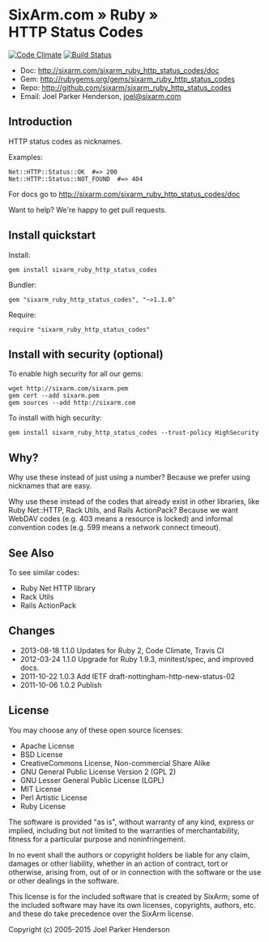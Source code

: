 # SixArm.com » Ruby » <br> HTTP Status Codes

[![Code Climate](https://codeclimate.com/github/SixArm/sixarm_ruby_http_status_codes.png)](https://codeclimate.com/github/SixArm/sixarm_ruby_http_status_codes)
[![Build Status](https://travis-ci.org/SixArm/sixarm_ruby_http_status_codes.png)](https://travis-ci.org/SixArm/sixarm_ruby_http_status_codes)

* Doc: <http://sixarm.com/sixarm_ruby_http_status_codes/doc>
* Gem: <http://rubygems.org/gems/sixarm_ruby_http_status_codes>
* Repo: <http://github.com/sixarm/sixarm_ruby_http_status_codes>
* Email: Joel Parker Henderson, <joel@sixarm.com>


## Introduction

HTTP status codes as nicknames.

Examples:

    Net::HTTP::Status::OK  #=> 200
    Net::HTTP::Status::NOT_FOUND  #=> 404


For docs go to <http://sixarm.com/sixarm_ruby_http_status_codes/doc>

Want to help? We're happy to get pull requests.


## Install quickstart

Install:

    gem install sixarm_ruby_http_status_codes

Bundler:

    gem "sixarm_ruby_http_status_codes", "~>1.1.0"

Require:

    require "sixarm_ruby_http_status_codes"


## Install with security (optional)

To enable high security for all our gems:

    wget http://sixarm.com/sixarm.pem
    gem cert --add sixarm.pem
    gem sources --add http://sixarm.com

To install with high security:

    gem install sixarm_ruby_http_status_codes --trust-policy HighSecurity


## Why?

Why use these instead of just using a number? Because we prefer using nicknames that are easy.

Why use these instead of the codes that already exist in other libraries, like Ruby Net::HTTP, Rack Utils, and Rails ActionPack? Because we want WebDAV codes (e.g. 403 means a resource is locked) and informal convention codes (e.g. 599 means a network connect timeout).


## See Also

To see similar codes:

  * Ruby Net HTTP library
  * Rack Utils
  * Rails ActionPack


## Changes

* 2013-08-18 1.1.0 Updates for Ruby 2, Code Climate, Travis CI
* 2012-03-24 1.1.0 Upgrade for Ruby 1.9.3, minitest/spec, and improved docs.
* 2011-10-22 1.0.3 Add IETF draft-nottingham-http-new-status-02
* 2011-10-06 1.0.2 Publish

## License

You may choose any of these open source licenses:

  * Apache License
  * BSD License
  * CreativeCommons License, Non-commercial Share Alike
  * GNU General Public License Version 2 (GPL 2)
  * GNU Lesser General Public License (LGPL)
  * MIT License
  * Perl Artistic License
  * Ruby License

The software is provided "as is", without warranty of any kind, 
express or implied, including but not limited to the warranties of 
merchantability, fitness for a particular purpose and noninfringement. 

In no event shall the authors or copyright holders be liable for any 
claim, damages or other liability, whether in an action of contract, 
tort or otherwise, arising from, out of or in connection with the 
software or the use or other dealings in the software.

This license is for the included software that is created by SixArm;
some of the included software may have its own licenses, copyrights, 
authors, etc. and these do take precedence over the SixArm license.

Copyright (c) 2005-2015 Joel Parker Henderson
